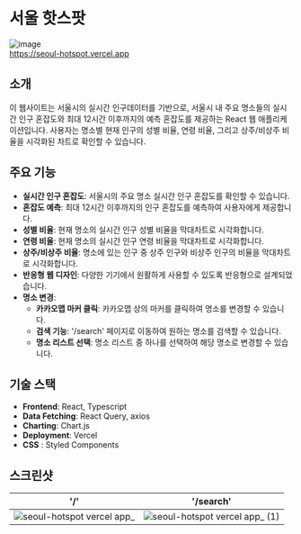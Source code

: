 # 서울 핫스팟
![image](https://github.com/user-attachments/assets/aeb2f259-84b6-4a51-b0c3-24d846e57699)  
https://seoul-hotspot.vercel.app

## 소개

이 웹사이트는 서울시의 실시간 인구데이터를 기반으로, 서울시 내 주요 명소들의 실시간 인구 혼잡도와 최대 12시간 이후까지의 예측 혼잡도를 제공하는 React 웹 애플리케이션입니다. 사용자는 명소별 현재 인구의 성별 비율, 연령 비율, 그리고 상주/비상주 비율을 시각화된 차트로 확인할 수 있습니다.

## 주요 기능

- **실시간 인구 혼잡도**: 서울시의 주요 명소 실시간 인구 혼잡도를 확인할 수 있습니다.
- **혼잡도 예측**: 최대 12시간 이후까지의 인구 혼잡도를 예측하여 사용자에게 제공합니다.
- **성별 비율**: 현재 명소의 실시간 인구 성별 비율을 막대차트로 시각화합니다.
- **연령 비율**: 현재 명소의 실시간 인구 연령 비율을 막대차트로 시각화합니다.
- **상주/비상주 비율**: 명소에 있는 인구 중 상주 인구와 비상주 인구의 비율을 막대차트로 시각화합니다.
- **반응형 웹 디자인**: 다양한 기기에서 원활하게 사용할 수 있도록 반응형으로 설계되었습니다.
- **명소 변경**:
  - **카카오맵 마커 클릭**: 카카오맵 상의 마커를 클릭하여 명소를 변경할 수 있습니다.
  - **검색 기능**: '/search' 페이지로 이동하여 원하는 명소를 검색할 수 있습니다.
  - **명소 리스트 선택**: 명소 리스트 중 하나를 선택하여 해당 명소로 변경할 수 있습니다.

## 기술 스택

- **Frontend**: React, Typescript
- **Data Fetching**: React Query, axios
- **Charting**: Chart.js
- **Deployment**: Vercel
- **CSS** : Styled Components

## 스크린샷
| '/' | '/search' |
| -- | -- |
| ![seoul-hotspot vercel app_](https://github.com/user-attachments/assets/6802298a-428b-487e-ae7b-4b38133e4c75) | ![seoul-hotspot vercel app_ (1)](https://github.com/user-attachments/assets/65a49930-320f-4197-aa8d-ee018545a763) |
